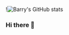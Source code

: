 !![Barry's GitHub stats](https://readme-stats-envoy-vc.vercel.app/api?username=BarryLiu97&show_icons=true&theme=dark)
### Hi there 👋

<!--
**BarryLiu97/BarryLiu97** is a ✨ _special_ ✨ repository because its `README.md` (this file) appears on your GitHub profile.

Here are some ideas to get you started:

- 🔭 I’m currently working on ...
- 🌱 I’m currently learning ...
- 👯 I’m looking to collaborate on ...
- 🤔 I’m looking for help with ...
- 💬 Ask me about ...
- 📫 How to reach me: ...
- 😄 Pronouns: ...
- ⚡ Fun fact: ...
-->
